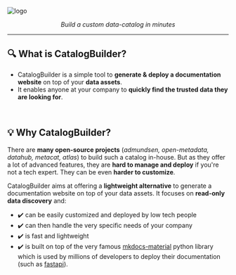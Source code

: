 ![logo](https://github.com/unytics/catalog_builder/assets/111615732/bdb75e70-c7cd-4c7b-aa28-f015011f1edb)



<p align="center">
    <em>Build a custom data-catalog in minutes</em>
</p>

---

## 🔍️ What is CatalogBuilder?

- CatalogBuilder is a simple tool to **generate & deploy a documentation website** on top of your **data assets**.
- It enables anyone at your company to **quickly find the trusted data they are looking for**. 

<br>

## 💡  Why CatalogBuilder?

There are **many open-source projects** (*admundsen, open-metadata, datahub, metacat, atlas*) to build such a catalog in-house. But as they offer a lot of advanced features, they are **hard to manage and deploy** if you're not a tech expert. They can be even **harder to customize**. 

CatalogBuilder aims at offering a **lightweight alternative** to generate a documentation website on top of your data assets. It focuses on **read-only data discovery** and:

- ✔️ can be easily customized and deployed by low tech people
- ✔️ can then handle the very specific needs of your company
- ✔️ is fast and lightweight
- ✔️ is built on top of the very famous [mkdocs-material](https://github.com/squidfunk/mkdocs-material) python library which is used by millions of developers to deploy their documentation (such as [fastapi](https://fastapi.tiangolo.com/)).
